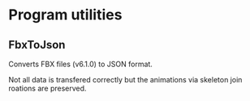 # Program utilities

## FbxToJson

Converts FBX files (v6.1.0) to JSON format.

Not all data is transfered correctly but the animations via skeleton join roations are preserved.
